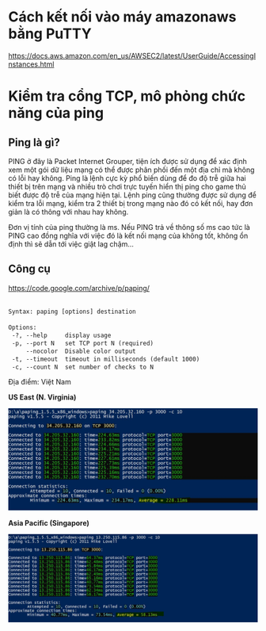 # Cách kết nối vào máy amazonaws bằng PuTTY

https://docs.aws.amazon.com/en_us/AWSEC2/latest/UserGuide/AccessingInstances.html

# Kiểm tra cổng TCP, mô phỏng chức năng của ping
## Ping là gì?

PING ở đây là Packet Internet Grouper, tiện ích được sử dụng để xác định xem một gói dữ liệu mạng có thể được phân phối đến một địa chỉ mà không có lỗi hay không. Ping là lệnh cực kỳ phổ biến dùng để đo độ trễ giữa hai thiết bị trên mạng và nhiều trò chơi trực tuyến hiển thị ping cho game thủ biết được độ trễ của mạng hiện tại. Lệnh ping cũng thường được sử dụng để kiểm tra lỗi mạng, kiểm tra 2 thiết bị trong mạng nào đó có kết nối, hay đơn giản là có thông với nhau hay không.

Đơn vị tính của ping thường là ms. Nếu PING trả về thông số ms cao tức là PING cao đồng nghĩa với việc đó là kết nối mạng của không tốt, không ổn định thì sẽ dẫn tới việc giật lag chậm…

## Công cụ
https://code.google.com/archive/p/paping/

```paping v1.5.5 - Copyright (c) 2011 Mike Lovell

Syntax: paping [options] destination

Options:
 -?, --help     display usage
 -p, --port N   set TCP port N (required)
     --nocolor  Disable color output
 -t, --timeout  timeout in milliseconds (default 1000)
 -c, --count N  set number of checks to N
 ```
 Địa điểm: Việt Nam
 
**US East (N. Virginia)**

![Screenshot](ping_East.JPG)

**Asia Pacific (Singapore)**

![Screenshot](ping_asian.JPG)
